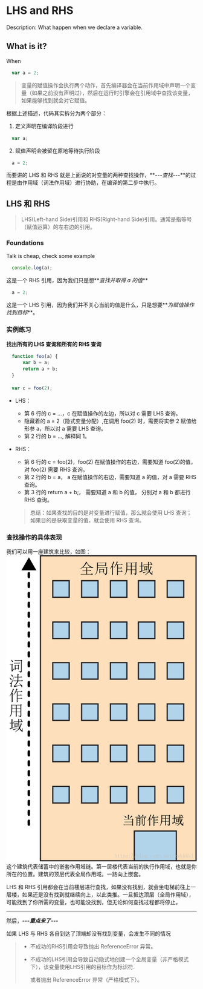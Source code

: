 # LHS and RHS

Description: What happen when we declare a variable.

## What is it?

When

```JavaScript
  var a = 2;
```

> 变量的赋值操作会执行两个动作，首先编译器会在当前作用域中声明一个变量（如果之前没有声明过），然后在运行时引擎会在引用域中查找该变量，如果能够找到就会对它赋值。

根据上述描述，代码其实拆分为两个部分：

1. 定义声明在编译阶段进行

```JavaScript
  var a;
```

2. 赋值声明会被留在原地等待执行阶段

```JavaScript
  a = 2;
```

而要讲的 LHS 和 RHS 就是上面说的对变量的两种查找操作，**_---查找---_**的过程是由作用域（词法作用域）进行协助，在编译的第二步中执行。

## LHS 和 RHS

> LHS(Left-hand Side)引用和 RHS(Right-hand Side)引用。通常是指等号（赋值运算）的左右边的引用。

### Foundations

Talk is cheap, check some example

```JavaScript
  console.log(a);
```

这是一个 RHS 引用，因为我们只是想**_查找并取得 a 的值_**

```JavaScript
  a = 2;
```

这是一个 LHS 引用，因为我们并不关心当前的值是什么，只是想要**_为赋值操作找到目标_**。

### 实例练习

**找出所有的 LHS 查询和所有的 RHS 查询**

```JavaScript
  function foo(a) {
	  var b = a;
	  return a + b;
  }

  var c = foo(2);
```

- LHS：

  - 第 6 行的 c = ...，c 在赋值操作的左边，所以对 c 需要 LHS 查询。
  - 隐藏着的 a = 2（隐式变量分配）,在调用 foo(2) 时，需要将实参 2 赋值给形参 a，所以对 a 需要 LHS 查询。
  - 第 2 行的 b = ..., 解释同 1。

- RHS：
  - 第 6 行的 c = foo(2)，foo(2) 在赋值操作的右边，需要知道 foo(2)的值，对 foo(2) 需要 RHS 查询。
  - 第 2 行的 b = a， a 在赋值操作的右边，需要知道 a 的值，对 a 需要 RHS 查询。
  - 第 3 行的 return a + b;， 需要知道 a 和 b 的值， 分别对 a 和 b 都进行 RHS 查询。

  > 总结：如果查找的目的是对变量进行赋值，那么就会使用 LHS 查询；
  > 如果目的是获取变量的值，就会使用 RHS 查询。

### 查找操作的具体表现

我们可以用一座建筑来比较，如图：
![](Resources/JS-Foundations/LHS_RHS.png)
这个建筑代表储蓄中的嵌套作用域链。第一层楼代表当前的执行作用域，也就是你所在的位置。建筑的顶层代表全局作用域。一路向上嵌套。

LHS 和 RHS 引用都会在当前楼层进行查找，如果没有找到，就会坐电梯前往上一层楼，如果还是没有找到就继续向上，以此类推。一旦抵达顶层（全局作用域），可能找到了你所需的变量，也可能没找到，但无论如何查找过程都将停止。

---

然后，***---重点来了---***

如果 LHS 与 RHS 各自到达了顶端却没有找到变量，会发生不同的情况

> - 不成功的RHS引用会导致抛出 ReferenceError 异常。
> - 不成功的LHS引用会导致自动隐式地创建一个全局变量（非严格模式下），该变量使用LHS引用的目标作为标识符.
> 
>   或者抛出 ReferenceError 异常（严格模式下）。